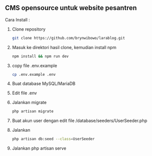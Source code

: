 ## CMS opensource untuk website pesantren

Cara Install :

1. Clone repository
    
    ```bash
    git clone https://github.com/brynwibowo/larablog.git 
    ```
2. Masuk ke direktori hasil clone, kemudian install npm

    ```bash
    npm install && npm run dev
    ```
3. copy file .env.example

    ```bash
    cp .env.example .env
    ```
    
5. Buat database MySQL/MariaDB
6. Edit file .env
7. Jalankan migrate

    ```bash
    php artisan migrate
    ```
8. Buat akun user dengan edit file /database/seeders/UserSeeder.php
9. Jalankan
    ```bash
    php artisan db:seed --class=UserSeeder
    ```
    
10. Jalankan php artisan serve

